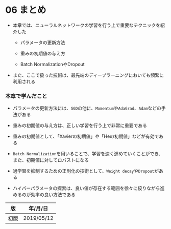 06 まとめ
========

* 本章では、ニューラルネットワークの学習を行う上で重要なテクニックを紹介した

  * パラメータの更新方法

  * 重みの初期値の与え方

  * Batch NormalizationやDropout

* また、ここで扱った技術は、最先端のディープラーニングにおいても頻繁に利用される



### 本章で学んだこと

* パラメータの更新方法には、`SGD`の他に、`Momentum`や`AdaGrad`、`Adam`などの手法がある

* 重みの初期値の与え方は、正しい学習を行う上で非常に重要である

* 重みの初期値として、「Xavierの初期値」や「Heの初期値」などが有効である

* `Batch Normalization`を用いることで、学習を速く進めていくことができ、また、初期値に対してロバストになる

* 過学習を抑制するための正則化の技術として、`Weight decay`や`Dropout`がある

* ハイパーパラメータの探索は、良い値が存在する範囲を徐々に絞りながら進めるのが効率の良い方法である



| 版   | 年/月/日   |
| ---- | ---------- |
| 初版 | 2019/05/12 |
